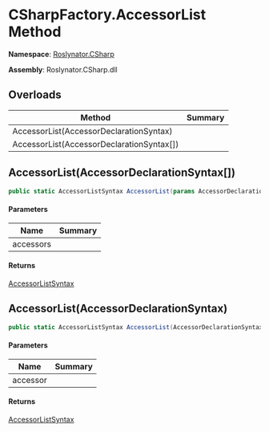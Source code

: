 # CSharpFactory\.AccessorList Method

**Namespace**: [Roslynator.CSharp](../../README.md)

**Assembly**: Roslynator\.CSharp\.dll

## Overloads

| Method | Summary |
| ------ | ------- |
| AccessorList\(AccessorDeclarationSyntax\) | |
| AccessorList\(AccessorDeclarationSyntax\[\]\) | |

## AccessorList\(AccessorDeclarationSyntax\[\]\)

```csharp
public static AccessorListSyntax AccessorList(params AccessorDeclarationSyntax[] accessors)
```

#### Parameters

| Name | Summary |
| ---- | ------- |
| accessors | |

#### Returns

[AccessorListSyntax](https://docs.microsoft.com/en-us/dotnet/api/microsoft.codeanalysis.csharp.syntax.accessorlistsyntax)

## AccessorList\(AccessorDeclarationSyntax\)

```csharp
public static AccessorListSyntax AccessorList(AccessorDeclarationSyntax accessor)
```

#### Parameters

| Name | Summary |
| ---- | ------- |
| accessor | |

#### Returns

[AccessorListSyntax](https://docs.microsoft.com/en-us/dotnet/api/microsoft.codeanalysis.csharp.syntax.accessorlistsyntax)

